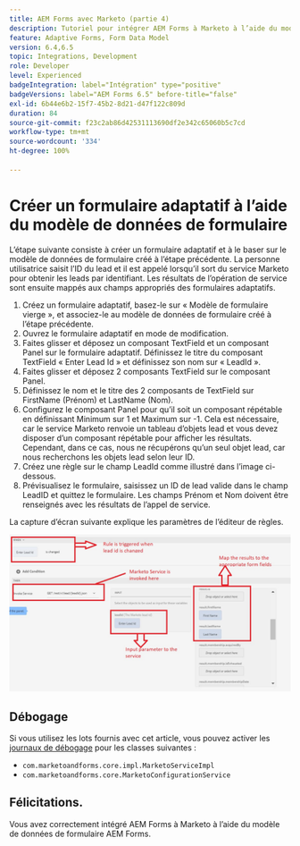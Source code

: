 ```yaml
---
title: AEM Forms avec Marketo (partie 4)
description: Tutoriel pour intégrer AEM Forms à Marketo à l’aide du modèle de données de formulaire AEM Forms.
feature: Adaptive Forms, Form Data Model
version: 6.4,6.5
topic: Integrations, Development
role: Developer
level: Experienced
badgeIntegration: label="Intégration" type="positive"
badgeVersions: label="AEM Forms 6.5" before-title="false"
exl-id: 6b44e6b2-15f7-45b2-8d21-d47f122c809d
duration: 84
source-git-commit: f23c2ab86d42531113690df2e342c65060b5c7cd
workflow-type: tm+mt
source-wordcount: '334'
ht-degree: 100%

---
```


# Créer un formulaire adaptatif à l’aide du modèle de données de formulaire

L’étape suivante consiste à créer un formulaire adaptatif et à le baser sur le modèle de données de formulaire créé à l’étape précédente.
La personne utilisatrice saisit l’ID du lead et il est appelé lorsqu’il sort du service Marketo pour obtenir les leads par identifiant. Les résultats de l’opération de service sont ensuite mappés aux champs appropriés des formulaires adaptatifs.

1. Créez un formulaire adaptatif, basez-le sur « Modèle de formulaire vierge », et associez-le au modèle de données de formulaire créé à l’étape précédente.
1. Ouvrez le formulaire adaptatif en mode de modification.
1. Faites glisser et déposez un composant TextField et un composant Panel sur le formulaire adaptatif. Définissez le titre du composant TextField « Enter Lead Id » et définissez son nom sur « LeadId ».
1. Faites glisser et déposez 2 composants TextField sur le composant Panel.
1. Définissez le nom et le titre des 2 composants de TextField sur FirstName (Prénom) et LastName (Nom).
1. Configurez le composant Panel pour qu’il soit un composant répétable en définissant Minimum sur 1 et Maximum sur -1. Cela est nécessaire, car le service Marketo renvoie un tableau d’objets lead et vous devez disposer d’un composant répétable pour afficher les résultats. Cependant, dans ce cas, nous ne récupérons qu’un seul objet lead, car nous recherchons les objets lead selon leur ID.
1. Créez une règle sur le champ LeadId comme illustré dans l’image ci-dessous.
1. Prévisualisez le formulaire, saisissez un ID de lead valide dans le champ LeadID et quittez le formulaire. Les champs Prénom et Nom doivent être renseignés avec les résultats de l’appel de service.

La capture d’écran suivante explique les paramètres de l’éditeur de règles.

![ruleeditor](assets/ruleeditor.jfif)

## Débogage

Si vous utilisez les lots fournis avec cet article, vous pouvez activer les [journaux de débogage](http://localhost:4502/system/console/slinglog) pour les classes suivantes :

+ `com.marketoandforms.core.impl.MarketoServiceImpl`
+ `com.marketoandforms.core.MarketoConfigurationService`

## Félicitations.

Vous avez correctement intégré AEM Forms à Marketo à l’aide du modèle de données de formulaire AEM Forms.